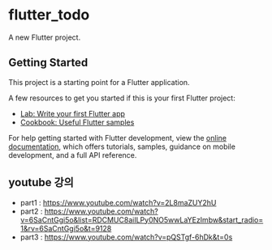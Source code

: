 # flutter_todo

A new Flutter project.

## Getting Started

This project is a starting point for a Flutter application.

A few resources to get you started if this is your first Flutter project:

- [Lab: Write your first Flutter app](https://docs.flutter.dev/get-started/codelab)
- [Cookbook: Useful Flutter samples](https://docs.flutter.dev/cookbook)

For help getting started with Flutter development, view the
[online documentation](https://docs.flutter.dev/), which offers tutorials,
samples, guidance on mobile development, and a full API reference.


## youtube 강의
- part1 : https://www.youtube.com/watch?v=2L8maZUY2hU
- part2 : https://www.youtube.com/watch?v=6SaCntGgi5o&list=RDCMUC8aiILPy0NO5wwLaYEzImbw&start_radio=1&rv=6SaCntGgi5o&t=9128
- part3 : https://www.youtube.com/watch?v=pQSTgf-6hDk&t=0s

